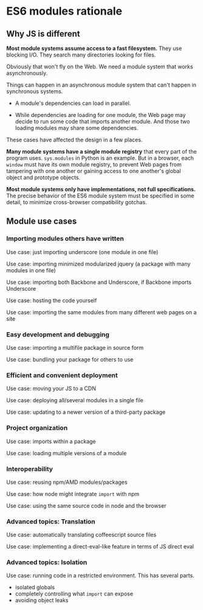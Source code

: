 # ES6 modules rationale

## Why JS is different

**Most module systems assume access to a fast filesystem.** They use
blocking I/O. They search many directories looking for files.

Obviously that won't fly on the Web. We need a module system that works
asynchronously.

Things can happen in an asynchronous module system that can't happen in
synchronous systems.

  * A module's dependencies can load in parallel.

  * While dependencies are loading for one module, the Web page may
    decide to run some code that imports another module.  And those two
    loading modules may share some dependencies.

These cases have affected the design in a few places.

**Many module systems have a single module registry** that every part of the
program uses.  `sys.modules` in Python is an example.  But in a browser,
each `window` must have its own module registry, to prevent Web pages
from tampering with one another or gaining access to one another's
global object and prototype objects.

**Most module systems only have implementations, not full
specifications.**  The precise behavior of the ES6 module system must be
specified in some detail, to minimize cross-browser compatibility
gotchas.


## Module use cases

### Importing modules others have written

Use case: just importing underscore (one module in one file)

Use case: importing minimized modularized jquery (a package with many modules in one file)

Use case: importing both Backbone and Underscore, if Backbone imports Underscore

Use case: hosting the code yourself

Use case: importing the same modules from many different web pages on a site


### Easy development and debugging

Use case: importing a multifile package in source form

Use case: bundling your package for others to use


### Efficient and convenient deployment

Use case: moving your JS to a CDN

Use case: deploying all/several modules in a single file

Use case: updating to a newer version of a third-party package


### Project organization

Use case: imports within a package

Use case: loading multiple versions of a module


### Interoperability

Use case: reusing npm/AMD modules/packages

Use case: how node might integrate `import` with npm

Use case: using the same source code in node and the browser


### Advanced topics: Translation

Use case: automatically translating coffeescript source files

Use case: implementing a direct-eval-like feature in terms of JS direct eval


### Advanced topics: Isolation

Use case: running code in a restricted environment. This has several parts.

- isolated globals
- completely controlling what `import` can expose
- avoiding object leaks

